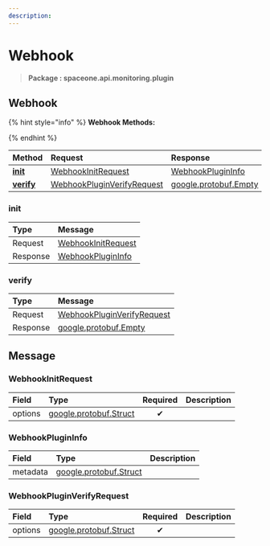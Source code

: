 ```yaml
---
description:  
---
```

# Webhook

>  **Package : spaceone.api.monitoring.plugin**

## Webhook

{% hint style="info" %}
**Webhook Methods:**

{%  endhint %}


| Method | Request | Response |
| :----- | :-------- | :-------- |
| [**init**](webhook.md#init)|   [WebhookInitRequest](webhook.md#webhookinitrequest) |   [WebhookPluginInfo](webhook.md#webhookplugininfo) |
| [**verify**](webhook.md#verify)|   [WebhookPluginVerifyRequest](webhook.md#webhookpluginverifyrequest) |  [google.protobuf.Empty](https://github.com/protocolbuffers/protobuf/blob/master/src/google/protobuf/empty.proto)| 
 

 
### init


| Type | Message |
| :--- | :--- |
| Request | [WebhookInitRequest](webhook.md#webhookinitrequest) |
| Response |  [WebhookPluginInfo](webhook.md#webhookplugininfo)  |
 
 

 
### verify


| Type | Message |
| :--- | :--- |
| Request | [WebhookPluginVerifyRequest](webhook.md#webhookpluginverifyrequest) |
| Response | [google.protobuf.Empty](https://github.com/protocolbuffers/protobuf/blob/master/src/google/protobuf/empty.proto) |


## 

## Message

### WebhookInitRequest
| Field | Type | Required | Description |
| :--- | :--- | :---: | :--- |
| options |[google.protobuf.Struct](https://github.com/protocolbuffers/protobuf/blob/master/src/google/protobuf/struct.proto)|✔| |

### WebhookPluginInfo
| Field | Type |  Description |
| :--- | :--- | :--- |
| metadata |[google.protobuf.Struct](https://github.com/protocolbuffers/protobuf/blob/master/src/google/protobuf/struct.proto) | |

### WebhookPluginVerifyRequest
| Field | Type | Required | Description |
| :--- | :--- | :---: | :--- |
| options |[google.protobuf.Struct](https://github.com/protocolbuffers/protobuf/blob/master/src/google/protobuf/struct.proto)|✔| |
